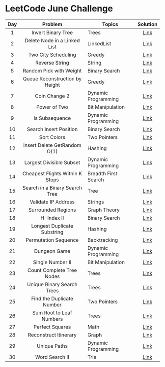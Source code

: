 # LeetCode June Challenge

| Day |             Problem             | Topics               |                                       Solution                                       |
|:---:|:-------------------------------:|----------------------|:------------------------------------------------------------------------------------:|
|  1  |        Invert Binary Tree       | Trees                |  [Link](https://github.com/ishpreet-singh/leetcode-june-challenge/blob/master/1.cpp) |
|  2  |   Delete Node in a Linked List  | LinkedList           |  [Link](https://github.com/ishpreet-singh/leetcode-june-challenge/blob/master/2.cpp) |
|  3  |       Two City Scheduling       | Greedy               |  [Link](https://github.com/ishpreet-singh/leetcode-june-challenge/blob/master/3.cpp) |
|  4  |          Reverse String         | String               |  [Link](https://github.com/ishpreet-singh/leetcode-june-challenge/blob/master/4.cpp) |
|  5  |     Random Pick with Weight     | Binary Search        |  [Link](https://github.com/ishpreet-singh/leetcode-june-challenge/blob/master/5.cpp) |
|  6  |  Queue Reconstruction by Height | Greedy               |  [Link](https://github.com/ishpreet-singh/leetcode-june-challenge/blob/master/6.cpp) |
|  7  |          Coin Change 2          | Dynamic Programming  |  [Link](https://github.com/ishpreet-singh/leetcode-june-challenge/blob/master/7.cpp) |
|  8  |           Power of Two          | Bit Manipulation     |  [Link](https://github.com/ishpreet-singh/leetcode-june-challenge/blob/master/8.cpp) |
|  9  |          Is Subsequence         | Dynamic Programming  |  [Link](https://github.com/ishpreet-singh/leetcode-june-challenge/blob/master/9.cpp) |
|  10 |      Search Insert Position     | Binary Search        | [Link](https://github.com/ishpreet-singh/leetcode-june-challenge/blob/master/10.cpp) |
|  11 |           Sort Colors           | Two Pointers         | [Link](https://github.com/ishpreet-singh/leetcode-june-challenge/blob/master/11.cpp) |
|  12 |   Insert Delete GetRandom O(1)  | Hashing              | [Link](https://github.com/ishpreet-singh/leetcode-june-challenge/blob/master/12.cpp) |
|  13 |     Largest Divisible Subset    | Dynamic Programming  | [Link](https://github.com/ishpreet-singh/leetcode-june-challenge/blob/master/13.cpp) |
|  14 | Cheapest Flights Within K Stops | Breadth First Search | [Link](https://github.com/ishpreet-singh/leetcode-june-challenge/blob/master/14.cpp) |
|  15 |  Search in a Binary Search Tree | Tree                 | [Link](https://github.com/ishpreet-singh/leetcode-june-challenge/blob/master/15.cpp) |
|  16 |       Validate IP Address       | Strings              | [Link](https://github.com/ishpreet-singh/leetcode-june-challenge/blob/master/16.cpp) |
|  17 |        Surrounded Regions       | Graph Theory         | [Link](https://github.com/ishpreet-singh/leetcode-june-challenge/blob/master/17.cpp) |
|  18 |            H-Index II           | Binary Search        | [Link](https://github.com/ishpreet-singh/leetcode-june-challenge/blob/master/18.cpp) |
|  19 |   Longest Duplicate Substring   | Hashing              | [Link](https://github.com/ishpreet-singh/leetcode-june-challenge/blob/master/19.cpp) |
|  20 |       Permutation Sequence      | Backtracking         | [Link](https://github.com/ishpreet-singh/leetcode-june-challenge/blob/master/20.cpp) |
|  21 |           Dungeon Game          | Dynamic Programming  | [Link](https://github.com/ishpreet-singh/leetcode-june-challenge/blob/master/21.cpp) |
|  22 |         Single Number II        | Bit Manipulation     | [Link](https://github.com/ishpreet-singh/leetcode-june-challenge/blob/master/22.cpp) |
|  23 |    Count Complete Tree Nodes    | Trees                | [Link](https://github.com/ishpreet-singh/leetcode-june-challenge/blob/master/23.cpp) |
|  24 |    Unique Binary Search Trees   | Trees                | [Link](https://github.com/ishpreet-singh/leetcode-june-challenge/blob/master/24.cpp) |
|  25 |    Find the Duplicate Number    | Two Pointers         | [Link](https://github.com/ishpreet-singh/leetcode-june-challenge/blob/master/25.cpp) |
|  26 |     Sum Root to Leaf Numbers    | Trees                | [Link](https://github.com/ishpreet-singh/leetcode-june-challenge/blob/master/26.cpp) |
|  27 |         Perfect Squares         | Math                 | [Link](https://github.com/ishpreet-singh/leetcode-june-challenge/blob/master/27.cpp) |
|  28 |      Reconstruct Itinerary      | Graph                | [Link](https://github.com/ishpreet-singh/leetcode-june-challenge/blob/master/28.cpp) |
|  29 |           Unique Paths          | Dynamic Programming  | [Link](https://github.com/ishpreet-singh/leetcode-june-challenge/blob/master/29.cpp) |
|  30 |          Word Search II         | Trie                 | [Link](https://github.com/ishpreet-singh/leetcode-june-challenge/blob/master/30.cpp) |